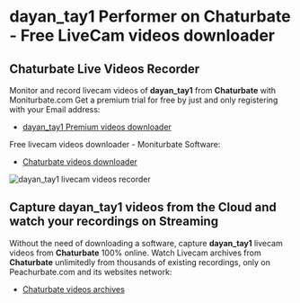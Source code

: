 # dayan_tay1 Performer on Chaturbate - Free LiveCam videos downloader

## Chaturbate Live Videos Recorder

Monitor and record livecam videos of **dayan_tay1** from **Chaturbate** with Moniturbate.com
Get a premium trial for free by just and only registering with your Email address:
* [dayan_tay1 Premium videos downloader](https://moniturbate.com/request-demo-licence-key.html)

Free livecam videos downloader - Moniturbate Software:
* [Chaturbate videos downloader](https://moniturbate.com/moniturbate-download-software.html)

![dayan_tay1 livecam videos recorder](https://peachurnet.com/templates/moniturbate-software.png)


## Capture dayan_tay1 videos from the Cloud and watch your recordings on Streaming

Without the need of downloading a software, capture **dayan_tay1** livecam videos from **Chaturbate** 100% online.
Watch Livecam archives from **Chaturbate** unlimitedly from thousands of existing recordings, only on Peachurbate.com and its websites network:
* [Chaturbate videos archives](https://peachurnet.com/)